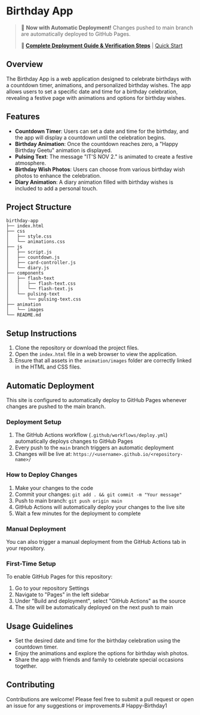 # Birthday App

> 🚀 **Now with Automatic Deployment!** Changes pushed to main branch are automatically deployed to GitHub Pages.
> 
> **📖 [Complete Deployment Guide & Verification Steps](AUTOMATIC_DEPLOYMENT.md)** | [Quick Start](QUICK_START.md)

## Overview
The Birthday App is a web application designed to celebrate birthdays with a countdown timer, animations, and personalized birthday wishes. The app allows users to set a specific date and time for a birthday celebration, revealing a festive page with animations and options for birthday wishes.

## Features
- **Countdown Timer**: Users can set a date and time for the birthday, and the app will display a countdown until the celebration begins.
- **Birthday Animation**: Once the countdown reaches zero, a "Happy Birthday Geetu" animation is displayed.
- **Pulsing Text**: The message "IT'S NOV 2." is animated to create a festive atmosphere.
- **Birthday Wish Photos**: Users can choose from various birthday wish photos to enhance the celebration.
- **Diary Animation**: A diary animation filled with birthday wishes is included to add a personal touch.

## Project Structure
```
birthday-app
├── index.html
├── css
│   ├── style.css
│   └── animations.css
├── js
│   ├── script.js
│   ├── countdown.js
│   ├── card-controller.js
│   └── diary.js
├── components
│   ├── flash-text
│   │   ├── flash-text.css
│   │   └── flash-text.js
│   └── pulsing-text
│       └── pulsing-text.css
├── animation
│   └── images
└── README.md
```

## Setup Instructions
1. Clone the repository or download the project files.
2. Open the `index.html` file in a web browser to view the application.
3. Ensure that all assets in the `animation/images` folder are correctly linked in the HTML and CSS files.

## Automatic Deployment

This site is configured to automatically deploy to GitHub Pages whenever changes are pushed to the main branch.

### Deployment Setup
1. The GitHub Actions workflow (`.github/workflows/deploy.yml`) automatically deploys changes to GitHub Pages
2. Every push to the `main` branch triggers an automatic deployment
3. Changes will be live at: `https://<username>.github.io/<repository-name>/`

### How to Deploy Changes
1. Make your changes to the code
2. Commit your changes: `git add . && git commit -m "Your message"`
3. Push to main branch: `git push origin main`
4. GitHub Actions will automatically deploy your changes to the live site
5. Wait a few minutes for the deployment to complete

### Manual Deployment
You can also trigger a manual deployment from the GitHub Actions tab in your repository.

### First-Time Setup
To enable GitHub Pages for this repository:
1. Go to your repository Settings
2. Navigate to "Pages" in the left sidebar
3. Under "Build and deployment", select "GitHub Actions" as the source
4. The site will be automatically deployed on the next push to main

## Usage Guidelines
- Set the desired date and time for the birthday celebration using the countdown timer.
- Enjoy the animations and explore the options for birthday wish photos.
- Share the app with friends and family to celebrate special occasions together.

## Contributing
Contributions are welcome! Please feel free to submit a pull request or open an issue for any suggestions or improvements.#   H a p p y - B i r t h d a y 1 
 
 
